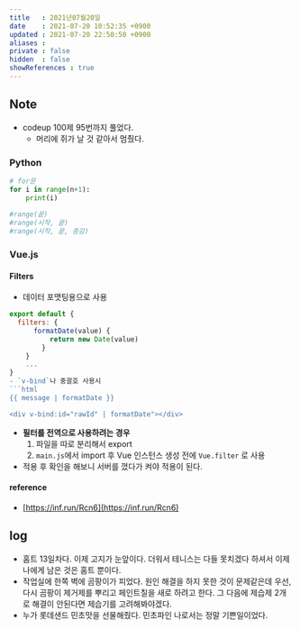 ```yaml
---
title   : 2021년07월20일 
date    : 2021-07-20 10:52:35 +0900
updated : 2021-07-20 22:50:50 +0900
aliases : 
private : false
hidden  : false
showReferences : true
---
```

## Note
- codeup 100제 95번까지 풀었다.  
	- 머리에 쥐가 날 것 같아서 멈췄다.  

### Python
```python
# for문  
for i in range(n+1):
    print(i)
		
#range(끝)
#range(시작, 끝)
#range(시작, 끝, 증감)
```
### Vue.js 
#### Filters  
- 데이터 포맷팅용으로 사용  
```javascript
export default {
  filters: {
	  formatDate(value) {
		  return new Date(value) 
		}
	}
	...
}
- `v-bind`나 중괄호 사용시  
```html
{{ message | formatDate }} 

<div v-bind:id="rawId" | formatDate"></div>
```
- **필터를 전역으로 사용하려는 경우** 
  1. 파일을 따로 분리해서 export  
	2. `main.js`에서 import 후 Vue 인스턴스 생성 전에 `Vue.filter` 로 사용  
- 적용 후 확인을 해보니 서버를 껐다가 켜야 적용이 된다.  
	
#### reference 
- [https://inf.run/Rcn6](https://inf.run/Rcn6)  

## log 
- 홈트 13일차다. 이제 고지가 눈앞이다. 더워서 테니스는 다들 못치겠다 하셔서 이제 나에게 남은 것은 홈트 뿐이다.  
- 작업실에 한쪽 벽에 곰팡이가 피었다. 원인 해결을 하지 못한 것이 문제같은데 우선, 다시 곰팡이 제거제를 뿌리고 페인트칠을 새로 하려고 한다. 그 다음에 제습제 2개로 해결이 안된다면 제습기를 고려해봐야겠다.  
- 누가 롯데샌드 민초맛을 선물해줬다. 민초파인 나로서는 정말 기쁜일이었다.
